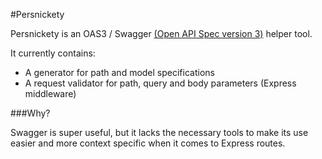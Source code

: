 #Persnickety

Persnickety is an OAS3 / Swagger [(Open API Spec version 3)](https://swagger.io/specification/) helper tool.

It currently contains:

- A generator for path and model specifications
- A request validator for path, query and body parameters (Express middleware)

###Why?

Swagger is super useful, but it lacks the necessary tools to make its use easier and more context specific when it comes to Express routes.
